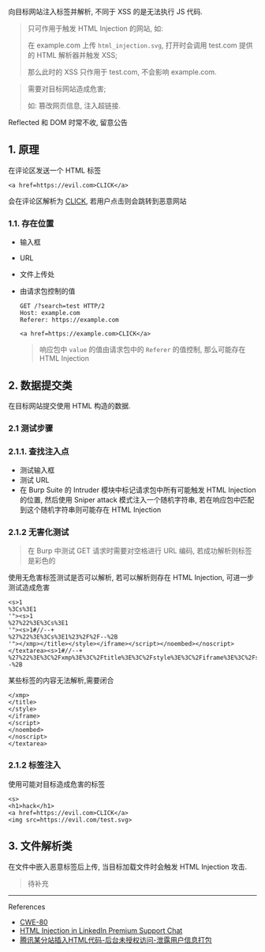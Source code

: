 向目标网站注入标签并解析, 不同于 XSS 的是无法执行 JS 代码.

> 只可作用于触发 HTML Injection 的网站, 如: 
>
> 在 example.com 上传 `html_injection.svg`, 打开时会调用 test.com 提供的 HTML 解析器并触发 XSS;
>
> 那么此时的 XSS 只作用于 test.com, 不会影响 example.com.

> 需要对目标网站造成危害;
>
> 如: 篡改网页信息, 注入超链接.

Reflected 和 DOM 时常不收, 留意公告

## 1. 原理

在评论区发送一个 HTML 标签

```
<a href=https://evil.com>CLICK</a>
```

会在评论区解析为 <a href=https://evil.com>CLICK</a>, 若用户点击则会跳转到恶意网站

### 1.1. 存在位置

- 输入框

- URL

- 文件上传处

- 由请求包控制的值

  ```
  GET /?search=test HTTP/2
  Host: example.com
  Referer: https://example.com
  ```

  ```
  <a href=https://example.com>CLICK</a>
  ```

  > 响应包中 `value` 的值由请求包中的 `Referer` 的值控制, 那么可能存在 HTML Injection

## 2. 数据提交类

在目标网站提交使用 HTML 构造的数据.

### 2.1 测试步骤

### 2.1.1. 查找注入点

- 测试输入框
- 测试 URL 
- 在 Burp Suite 的 Intruder 模块中标记请求包中所有可能触发 HTML Injection 的位置, 然后使用 Sniper attack 模式注入一个随机字符串, 若在响应包中匹配到这个随机字符串则可能存在 HTML Injection

### 2.1.2 无害化测试

> 在 Burp 中测试 GET 请求时需要对空格进行 URL 编码, 若成功解析则标签是彩色的

使用无危害标签测试是否可以解析, 若可以解析则存在 HTML Injection, 可进一步测试造成危害

```
<s>1
%3Cs%3E1
'"><s>1
%27%22%3E%3Cs%3E1
'"><s>1#//--+
%27%22%3E%3Cs%3E1%23%2F%2F--%2B
'"></xmp></title></style></iframe></script></noembed></noscript></textarea><s>1#//--+
%27%22%3E%3C%2Fxmp%3E%3C%2Ftitle%3E%3C%2Fstyle%3E%3C%2Fiframe%3E%3C%2Fscript%3E%3C%2Fnoembed%3E%3C%2Fnoscript%3E%3C%2Ftextarea%3E%3Cs%3E1%23%2F%2F--%2B
```

某些标签的内容无法解析,需要闭合

```
</xmp>
</title>
</style>
</iframe>
</script>
</noembed>
</noscript>
</textarea>
```

### 2.1.2 标签注入

使用可能对目标造成危害的标签

```
<s>
<h1>hack</h1>
<a href=https://evil.com>CLICK</a>
<img src=https://evil.com/test.svg>
```

## 3. 文件解析类

在文件中嵌入恶意标签后上传, 当目标加载文件时会触发 HTML Injection 攻击.

> 待补充

---

References

- [CWE-80](https://hackerone.com/hacktivity/cwe_discovery?id=cwe-80)
- [HTML Injection in LinkedIn Premium Support Chat](https://hackerone.com/reports/3079966)
- [腾讯某分站插入HTML代码-后台未授权访问-泄露用户信息打包](https://wy.zone.ci/bug_detail.php?wybug_id=wooyun-2015-0156818)